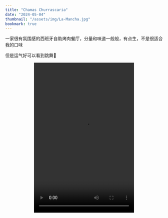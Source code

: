 ```yaml
---
title: "Chamas Churrascaria"
date: "2024-05-04"
thumbnail: "/assets/img/La-Mancha.jpg"
bookmark: true
---
```


一家很有氛围感的西班牙自助烤肉餐厅，分量和味道一般般，有点生，不是很适合我的口味

但是运气好可以看到跳舞💃
<center>
    <video width="320" height="480" controls>
      <source src="/assets/img/2024/56_1714849700.mp4" type="video/mp4">
    </video>
</center>